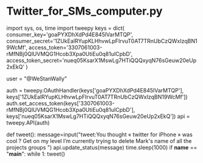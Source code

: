 # Twitter_for_SMs_computer.py
import sys, os, time
import tweepy
keys = dict(
consumer_key='goaPYXDhXdPd4E845lVarMTQP',
consumer_secret='1ZUkEalRYupKLHhvwLpFIrvuT0AT7TRnUbCzQWxIzqBN19WcMf',
access_token='3307061003-rMfNBj0QlUVMQG1Hcob3Xpa0UtiEu0q81uICpbD', 
access_token_secret='nueq05KsarX1MswLg7HTiQQQxyqN76sGeuw20eUp2xEkQ'
)

user = "@WeStanWally"

auth = tweepy.OAuthHandler(keys['goaPYXDhXdPd4E845lVarMTQP'], keys['1ZUkEalRYupKLHhvwLpFIrvuT0AT7TRnUbCzQWxIzqBN19WcMf'])
auth.set_access_token(keys['3307061003-rMfNBj0QlUVMQG1Hcob3Xpa0UtiEu0q81uICpbD'], keys['nueq05KsarX1MswLg7HTiQQQxyqN76sGeuw20eUp2xEkQ'])
api = tweepy.API(auth)

def tweet():
	message=input("tweet:You thought « twitter for iPhone » was cool ? Get on my level I’m currently trying to delete Mark's name of all the projects groups ")
	api.update_status(message)
	time.sleep(1000)
if __name__ == "__main__":
	while 1:
		tweet()
   
